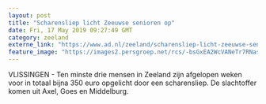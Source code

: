 ```yaml
---
layout: post
title: "Scharensliep licht Zeeuwse senioren op"
date: Fri, 17 May 2019 09:27:49 GMT
category: zeeland
externe_link: "https://www.ad.nl/zeeland/scharensliep-licht-zeeuwse-senioren-op~ad084c1a/"
feature_image: "https://images2.persgroep.net/rcs/-bsGxEA2WcVANeTr7RNasQmQjEo/diocontent/148593313/_fitwidth/400/?appId=21791a8992982cd8da851550a453bd7f&quality=0.7"
---
```


VLISSINGEN - Ten minste drie mensen in Zeeland zijn afgelopen weken voor in totaal bijna 350 euro opgelicht door een scharensliep. De slachtoffer komen uit Axel, Goes en Middelburg.
